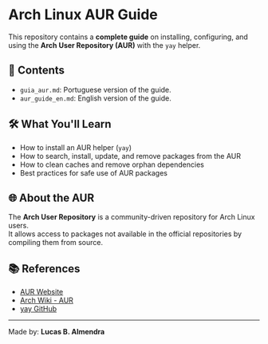 # Arch Linux AUR Guide

This repository contains a **complete guide** on installing, configuring, and using the **Arch User Repository (AUR)** with the `yay` helper.

## 📖 Contents
- `guia_aur.md`: Portuguese version of the guide.
- `aur_guide_en.md`: English version of the guide.

## 🛠 What You'll Learn
- How to install an AUR helper (`yay`)
- How to search, install, update, and remove packages from the AUR
- How to clean caches and remove orphan dependencies
- Best practices for safe use of AUR packages

## 🌐 About the AUR
The **Arch User Repository** is a community-driven repository for Arch Linux users.  
It allows access to packages not available in the official repositories by compiling them from source.

## 📚 References
- [AUR Website](https://aur.archlinux.org/)
- [Arch Wiki - AUR](https://wiki.archlinux.org/title/Arch_User_Repository)
- [yay GitHub](https://github.com/Jguer/yay)

---
Made by: **Lucas B. Almendra**  

